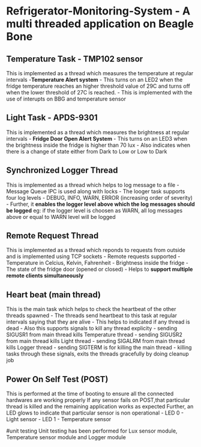 # Refrigerator-Monitoring-System - A multi threaded application on Beagle Bone 

## Temperature Task - TMP102 sensor
This is implemented as a thread which measures the temperature at regular intervals
	-**Temperature Alert system**
		- This turns on an LED2 when the fridge temperature reaches an higher threshold value of 29C
		  and turns off when the lower threshold of 27C is reached.
		- This is implemented with the use of interupts on BBG and temperature sensor

## Light Task - APDS-9301
This is implemented as a thread which measures the brightness at regular intervals
	- **Fridge Door Open Alert System**
		- This turns on an LED3 when the brightness inside the fridge is higher than 70 lux
		- Also indicates when there is a change of state either from Dark to Low or Low to Dark

## Synchronized Logger Thread
This is implemented as a thread which helps to log message to a file
	- Message Queue IPC is used along with locks 
	- The looger task supports four log levels
		- DEBUG, INFO, WARN, ERROR (increasing order of severity)
	- Further, it **enables the logger level above which the log messages should be logged**
		eg: if the logger level is choosen as WARN, all log messages above or equal to WARN level will be logged
	
## Remote Request Thread
This is implemented as a thread which reponds to requests from outside and is implemented using TCP sockets
	- Remote requests supported
		- Temperature in Celcius, Kelvin, Fahrenheit
		- Brightness inside the fridge
		- The state of the fridge door (opened or closed)
	- Helps to **support multiple remote clients simultaneously**
	

## Heart beat (main thread)
This is the main task which helps to check the heartbeat of the other threads spawned
	- The threads send heartbeat to this task at regular intervals saying that they are alive
	- This helps to indicated if any thread is dead
	- Also this supports signals to kill any thread explicity
		- sending SIGUSR1 from main thread kills Temperature thread
		- sending SIGUSR2 from main thread kills Light thread
		- sending SIGALRM from main thread kills Logger thread
		- sending SIGTERM is for killing the main thread
		- killing tasks through these signals, exits the threads gracefully by doing cleanup job

## Power On Self Test (POST)
This is performed at the time of booting to ensure all the connected hardwares are working properly
If any sensor fails on POST,that particular thread is killed and the remaining application works as expected
Further, an LED glows to indicate that particular sensor is non operational
	- LED 0 - Light sensor
	- LED 1 - Temperature sensor

#unit testing
Unit testing has been performed for Lux sensor module, Temperature sensor module and Logger module 